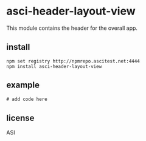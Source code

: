 # asci-header-layout-view

This module contains the header for the overall app.

## install

```
npm set registry http://npmrepo.ascitest.net:4444
npm install asci-header-layout-view
```

## example

```javascript
# add code here
```

## license

ASI
